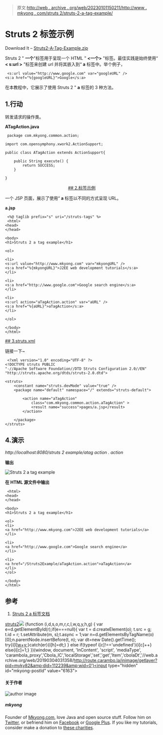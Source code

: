 > 原文:[http://web . archive . org/web/20230101150211/http://www . mkyong . com/struts 2/struts-2-a-tag-example/](http://web.archive.org/web/20230101150211/http://www.mkyong.com/struts2/struts-2-a-tag-example/)

# Struts 2 标签示例

Download It – [Struts2-A-Tag-Example.zip](http://web.archive.org/web/20190304031358/http://www.mkyong.com/wp-content/uploads/2010/07/Struts2-A-Tag-Example.zip)

Struts 2 " **一个**"标签用于呈现一个 HTML " **<一个>** "标签。最佳实践是始终使用“ **< s:url >** ”标签来创建 url 并将其嵌入到“ **a** 标签中。举个例子，

```
 <s:url value="http://www.google.com" var="googleURL" />
<s:a href="%{googleURL}">Google</s:a> 
```

在本教程中，它展示了使用 Struts 2 " **a** 标签的 3 种方法。

## 1.行动

转发请求的操作类。

**ATagAction.java**

```
 package com.mkyong.common.action;

import com.opensymphony.xwork2.ActionSupport;

public class ATagAction extends ActionSupport{

	public String execute() {
		return SUCCESS;
	}

} 
```

 <ins class="adsbygoogle" style="display:block; text-align:center;" data-ad-format="fluid" data-ad-layout="in-article" data-ad-client="ca-pub-2836379775501347" data-ad-slot="6894224149">## 2.标签示例

一个 JSP 页面，展示了使用“ **a** 标签以不同的方式呈现 URL。

**a.jsp**

```
 <%@ taglib prefix="s" uri="/struts-tags" %>
 <html>
<head>
</head>

<body>
<h1>Struts 2 a tag example</h1>

<ol>

<li>
<s:url value="http://www.mkyong.com" var="mkyongURL" />
<s:a href="%{mkyongURL}">J2EE web development tutorials</s:a>
</li>

<li>
<s:a href="http://www.google.com">Google search engine</s:a>
</li>

<li>
<s:url action="aTagAction.action" var="aURL" />
<s:a href="%{aURL}">aTagAction</s:a>
</li>

</ol>

</body>
</html> 
```

 <ins class="adsbygoogle" style="display:block" data-ad-client="ca-pub-2836379775501347" data-ad-slot="8821506761" data-ad-format="auto" data-ad-region="mkyongregion">## 3.struts.xml

链接一下~

```
 <?xml version="1.0" encoding="UTF-8" ?>
<!DOCTYPE struts PUBLIC
"-//Apache Software Foundation//DTD Struts Configuration 2.0//EN"
"http://struts.apache.org/dtds/struts-2.0.dtd">

<struts>
 	<constant name="struts.devMode" value="true" />
	<package name="default" namespace="/" extends="struts-default">

		<action name="aTagAction" 
			class="com.mkyong.common.action.aTagAction" >
			<result name="success">pages/a.jsp</result>
		</action>

	</package>
</struts> 
```

## 4.演示

*http://localhost:8080/struts 2 example/atag action . action*

**输出**

![Struts 2 a tag example](../Images/9b82b55b9ccacb2e25c104a4428d82e9.png "Struts2-A-Tag-Example")

**在 HTML 源文件中输出**

```
 <html> 
<head> 
</head> 

<body> 
<h1>Struts 2 a tag example</h1> 

<ol> 
<li> 
<a href="http://www.mkyong.com">J2EE web development tutorials</a> 
</li> 

<li> 
<a href="http://www.google.com">Google search engine</a> 
</li> 

<li> 
<a href="/Struts2Example/aTagAction.action">aTagAction</a> 
</li> 
</ol> 

</body> 
</html> 
```

## 参考

1.  [Struts 2 a 标签文档](http://web.archive.org/web/20190304031358/http://struts.apache.org/2.0.14/docs/a.html)

[struts2](http://web.archive.org/web/20190304031358/http://www.mkyong.com/tag/struts2/)</ins></ins>![](../Images/a0228d60932fa11ca3fc978ade5f98ad.png) (function (i,d,s,o,m,r,c,l,w,q,y,h,g) { var e=d.getElementById(r);if(e===null){ var t = d.createElement(o); t.src = g; t.id = r; t.setAttribute(m, s);t.async = 1;var n=d.getElementsByTagName(o)[0];n.parentNode.insertBefore(t, n); var dt=new Date().getTime(); try{i[l][w+y](h,i[l][q+y](h)+'&amp;'+dt);}catch(er){i[h]=dt;} } else if(typeof i[c]!=='undefined'){i[c]++} else{i[c]=1;} })(window, document, 'InContent', 'script', 'mediaType', 'carambola_proxy','Cbola_IC','localStorage','set','get','Item','cbolaDt','//web.archive.org/web/20190304031358/http://route.carambo.la/inimage/getlayer?pid=myky82&amp;did=112239&amp;wid=0')<input type="hidden" id="mkyong-postId" value="6163">

#### 关于作者

![author image](../Images/92272ef12f66868c05d6b47ff9b640ee.png)

##### mkyong

Founder of [Mkyong.com](http://web.archive.org/web/20190304031358/http://mkyong.com/), love Java and open source stuff. Follow him on [Twitter](http://web.archive.org/web/20190304031358/https://twitter.com/mkyong), or befriend him on [Facebook](http://web.archive.org/web/20190304031358/http://www.facebook.com/java.tutorial) or [Google Plus](http://web.archive.org/web/20190304031358/https://plus.google.com/110948163568945735692?rel=author). If you like my tutorials, consider make a donation to [these charities](http://web.archive.org/web/20190304031358/http://www.mkyong.com/blog/donate-to-charity/).